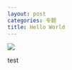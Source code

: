 ```yaml
---
layout: post
categories: 专题
title: Hello World
---
```


![](https://ws1.sinaimg.cn/large/4b91f9d5gy1fvms1lfzbej20uk0myqda.jpg)

test
